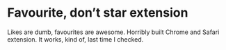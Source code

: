 Favourite, don’t star extension
===============================

Likes are dumb, favourites are awesome. Horribly built Chrome and Safari extension. It works, kind of, last time I checked.
